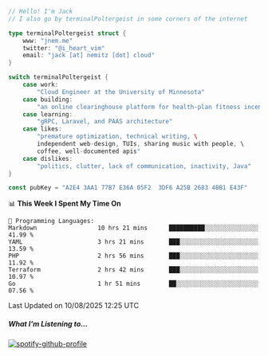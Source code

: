 ```go
// Hello! I'm Jack
// I also go by terminalPoltergeist in some corners of the internet

type terminalPoltergeist struct {
    www: "jnem.me"
    twitter: "@i_heart_vim"
    email: "jack [at] nemitz [dot] cloud"
}

switch terminalPoltergeist {
    case work:
        "Cloud Engineer at the University of Minnesota"
    case building:
        "an online clearinghouse platform for health-plan fitness incentive programs"
    case learning:
        "gRPC, Laravel, and PAAS architecture"
    case likes:
        "premature optimization, technical writing, \
        independent web-design, TUIs, sharing music with people, \
        coffee, well-documented apis"
    case dislikes:
        "politics, clutter, lack of communication, inactivity, Java"
}

const pubKey = "A2E4 3AA1 77B7 E36A 05F2  3DF6 A25B 2683 4BB1 E43F"
```

<!--START_SECTION:waka-->
📊 **This Week I Spent My Time On** 

```text
💬 Programming Languages: 
Markdown                 10 hrs 21 mins      ██████████░░░░░░░░░░░░░░░   41.99 % 
YAML                     3 hrs 21 mins       ███░░░░░░░░░░░░░░░░░░░░░░   13.59 % 
PHP                      2 hrs 56 mins       ███░░░░░░░░░░░░░░░░░░░░░░   11.92 % 
Terraform                2 hrs 42 mins       ███░░░░░░░░░░░░░░░░░░░░░░   10.97 % 
Go                       1 hr 51 mins        ██░░░░░░░░░░░░░░░░░░░░░░░   07.56 % 
```


 Last Updated on 10/08/2025 12:25 UTC
<!--END_SECTION:waka-->

##### What I'm Listening to...

[![spotify-github-profile](https://jnem.me/listening-item?maxAge=2592000)](https://jnem.me/listening)

